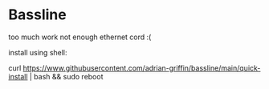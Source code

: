# Bassline
too much work not enough ethernet cord :(

install using shell:

curl https://www.githubusercontent.com/adrian-griffin/bassline/main/quick-install | bash && sudo reboot
